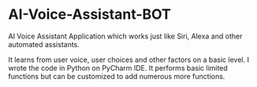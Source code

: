 # AI-Voice-Assistant-BOT
AI Voice Assistant Application which works just like Siri, Alexa and other automated assistants.

It learns from user voice, user choices and other factors on a basic level. I wrote the code in Python on PyCharm IDE. It performs basic limited functions but can be customized to add numerous more functions. 
